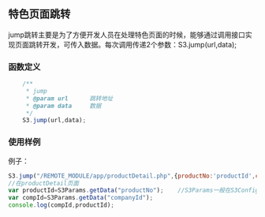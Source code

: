 ## 特色页面跳转

jump跳转主要是为了方便开发人员在处理特色页面的时候，能够通过调用接口实现页面跳转开发，可传入数据。每次调用传递2个参数：S3.jump(url,data);

### 函数定义

```js
    /**
     * jump
     * @param url      跳转地址
     * @param data     数据
     */
    S3.jump(url,data);
```

### 使用样例

例子：

```js
S3.jump("/REMOTE_MODULE/app/productDetail.php",{productNo:'productId',companyId:'compId'});
//在productDetail页面
var productId=S3Params.getData("productNo");	//S3Params一般在S3Config.php中
var compId=S3Params.getData("companyId");
console.log(compId,productId);
```

